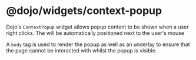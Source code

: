 # @dojo/widgets/context-popup

Dojo's `ContextPopup` widget allows popup content to be shown when a user right clicks.
The will be automatically positioned next to the user's mouse

A `body` tag is used to render the popup as well as an underlay to ensure that the page cannot be interacted with whilst the popup is visible.
